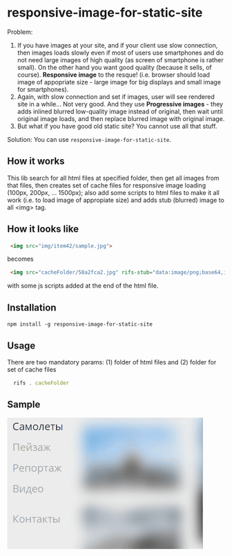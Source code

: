 # responsive-image-for-static-site

Problem:
1. If you have images at your site, and if your client use slow connection, then images loads slowly even if most of users use smartphones and do not need large images of high quality (as screen of smartphone is rather small). On the other hand you want good quality (because it sells, of course). **Responsive image** to the resque! (i.e. browser should load image of appopriate size - large image for big displays and small image for smartphones). 
2. Again, with slow connection and set if images, user will see rendered site in a while... Not very good. And they use **Progressive images** - they adds inlined blurred low-quality image instead of original, then wait until original image loads, and then replace blurred image with original image. 
3. But what if you have good old static site? You cannot use all that stuff. 

Solution: You can use `responsive-image-for-static-site`.

## How it works

This lib search for all html files at specified folder, then get all images from that files, then creates set of cache files for responsive image loading (100px, 200px, ... 1500px); also add some scripts to html files to make it all work (i.e. to load image of appropiate size) and adds stub (blurred) image to all &lt;img&gt; tag.

## How it looks like
```html
 <img src="img/item42/sample.jpg">
```
becomes
```html
 <img src="cacheFolder/58a2fca2.jpg" rifs-stub="data:image/png;base64,iVBOR..." rifs-original="img/item42/sample.jpg">
```
with some js scripts added at the end of the html file.

## Installation

```
npm install -g responsive-image-for-static-site
```

## Usage
There are two mandatory params: (1) folder of html files and (2) folder for set of cache files

``` javascript
  rifs . cacheFolder
```

## Sample
![demo-animated-gif](https://github.com/artemdudkin/responsive-image-for-static-site/blob/master/docs/fly.gif?raw=true)

